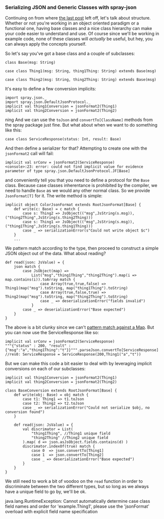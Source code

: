 ### Serializing JSON and Generic Classes with spray-json

Continuing on from where [the last post] left off, let's talk about structure. 
Whether or not you're working in an object oriented paradigm or a functional 
one, having base classes and a nice class hierarchy can make your code easier
to understand and use. Of course since we'll be working in example code, none 
of these classes will _actually_ be useful, but hey, you can always apply the 
concepts yourself.

So let's say you've got a base class and a couple of subclasses: 

	class Base(msg: String)

	case class Thing1(msg: String, thing1Thing: String) extends Base(msg)

	case class Thing2(msg: String, thing2Thing: String) extends Base(msg)

It's easy to define a few conversion implicits:

	
	import spray.json._
	import spray.json.DefaultJsonProtocol._
	implicit val thing1Conversion = jsonFormat2(Thing1)
	implicit val thing2Conversion = jsonFormat2(Thing2)
ning
And we can use the `toJson` and `convertTo[ClassName]` methods from the spray
package just fine. But what about when we want to do something like this:

	case class ServiceResponse(status: Int, result: Base)

And then define a serializer for that? Attempting to create one with the `jsonFormat2` 
call will fail:

	implicit val srConv = jsonFormat2(ServiceResponse)
	<console>:23: error: could not find implicit value for evidence parameter of type spray.json.DefaultJsonProtocol.JF[Base]
	
and conveniently tell you that you need to define a protocol for the `Base` class. 
Because case classes inherentance is prohibited by the compiler, we need to handle 
`Base` as we would any other normal class. So we provide `JsonFormat[T]` for it. 
The write method is simple:

	implicit object ColorJsonFormat extends RootJsonFormat[Base] {
		def write(c: Base) = c match {
			case s: Thing2 => JsObject(("msg",JsString(s.msg)), ("thing2Thing",JsString(s.thing2Thing)))
			case s: Thing1 => JsObject(("msg",JsString(s.msg)), ("thing1Thing",JsString(s.thing1Thing)))
			case _ => serializationError(s"Could not write object $c")
		}
		...

We pattern match according to the type, then proceed to construct a simple JSON 
object out of the data. What about reading?

	def read(json: JsValue) = {
		json match {
			case JsObject(map) => 
				List("msg","thing1Thing","thing2Thing").map(i => map.contains(i)).toArray match {
					case Array(true,true,false) => Thing1(map("msg").toString, map("thing1Thing").toString)
					case Array(true,false,true) => Thing2(map("msg").toString, map("thing2Thing").toString)
					case _ => deserializationError("fields invalid")
				}
			case _ => deserializationError("Base expected")
		}
	}

The above is a bit clunky since we can't [pattern match against a Map]. But you 
can now use the ServiceResponse like so:

	implicit val srConv = jsonFormat2(ServiceResponse)
	"""{"status" : 200, "result" :{"msg":"a","thing1Thing":"t"}}""".parseJson.convertTo[ServiceResponse]
	//res0: ServiceResponse = ServiceResponse(200,Thing1("a","t"))

But we can make this code a bit easier to deal with by leveraging implicit conversions 
on each of our subclasses:
	
	implicit val thing1Conversion = jsonFormat2(Thing1)
	implicit val thing2Conversion = jsonFormat2(Thing2)

	class BaseConversion extends RootJsonFormat[Base] {
		def write(obj: Base) = obj match {
			case t1: Thing1 => t1.toJson
			case t2: Thing2 => t2.toJson
			case _ => serializationError("Could not serialize $obj, no conversion found")
		}
		
		def read(json: JsValue) = {
			val discrimator = List(
				"thing1Thing", //Thing1 unique field
				"thing2Thing" //Thing2 unique field
			).map( d => json.asJsObject.fields.contains(d) )
			discrimator.indexOf(true) match {
				case 0 	=> json.convertTo[Thing1]
				case 1 	=> json.convertTo[Thing2]
				case _ => deserializationError("Base expected")
			}
		}
	}

We still need to work a bit of voodoo on the `read` function in order to discriminate 
between the two different types, but so long as we always have a unique field to 
go by, we'll be ok.




[the last post]:/tech-blog/serializing-java-util-locale-with-spray-json
[pattern match against a Map]:https://stackoverflow.com/questions/13536619/pattern-matching-against-scala-map-type

java.lang.RuntimeException: Cannot automatically determine case class field names and order for 'example.Thing1', please use the 'jsonFormat' overload with explicit field name specification

